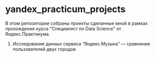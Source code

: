 # yandex_practicum_projects
В этом репозитории собраны проекты сделанные мной в рамках прохождения курса "Специалист по Data Science" от Яндекс.Практикума.
1. Исследование данных сервиса “Яндекс.Музыка” — сравнение пользователей двух городов





